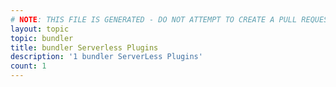 ```yaml
---
# NOTE: THIS FILE IS GENERATED - DO NOT ATTEMPT TO CREATE A PULL REQUEST TO UPDATE THE DATA. 
layout: topic
topic: bundler
title: bundler Serverless Plugins
description: '1 bundler ServerLess Plugins'
count: 1
---
```

